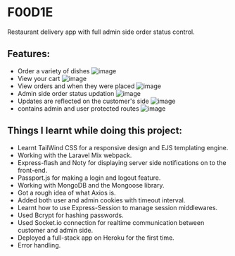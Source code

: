 # F00D1E
Restaurant delivery app with full admin side order status control.

## Features:
- Order a variety of dishes
 ![image](https://user-images.githubusercontent.com/63366288/130772513-1d70ec72-1782-49e9-b7f9-972e50a46e80.png)
- View your cart
 ![image](https://user-images.githubusercontent.com/63366288/130772873-309132fb-3e2c-4a63-b8d9-84a67aebb622.png)
- View orders and when they were placed
 ![image](https://user-images.githubusercontent.com/63366288/130773064-4f0d263e-91d5-4d43-bfdc-28571f9626c1.png)
- Admin side order status updation
 ![image](https://user-images.githubusercontent.com/63366288/130773148-782dade1-6309-4f89-af01-dc816f2b941c.png)
- Updates are reflected on the customer's side
 ![image](https://user-images.githubusercontent.com/63366288/130773307-3120e106-1808-4ee9-a0a1-c412408e0c0c.png)
- contains admin and user protected routes
 ![image](https://user-images.githubusercontent.com/63366288/130773443-4135a9f4-10a3-4a11-9539-85aa72948fb4.png)

## Things I learnt while doing this project:
- Learnt TailWind CSS for a responsive design and EJS templating engine.
- Working with the Laravel Mix webpack.
- Express-flash and Noty for displaying server side notifications on to the front-end.
- Passport.js for making a login and logout feature.
- Working with MongoDB and the Mongoose library.
- Got a rough idea of what Axios is.
- Added both user and admin cookies with timeout interval.
- Learnt how to use Express-Session to manage session middlewares.
- Used Bcrypt for hashing passwords.
- Used Socket.io connection for realtime communication between customer and admin side.
- Deployed a full-stack app on Heroku for the first time.
- Error handling.





